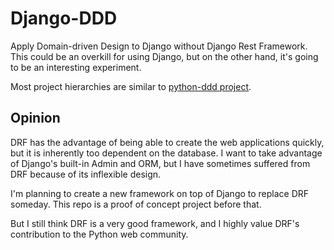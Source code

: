# Django-DDD

Apply Domain-driven Design to Django without Django Rest Framework. 
This could be an overkill for using Django, but on the other hand, it's going to be an interesting experiment.

Most project hierarchies are similar to [python-ddd project](https://github.com/qu3vipon/python-ddd).

## Opinion
DRF has the advantage of being able to create the web applications quickly, but it is inherently too dependent on the database. I want to take advantage of Django's built-in Admin and ORM, but I have sometimes suffered from DRF because of its inflexible design.

I'm planning to create a new framework on top of Django to replace DRF someday.
This repo is a proof of concept project before that.

But I still think DRF is a very good framework, and I highly value DRF's contribution to the Python web community.
